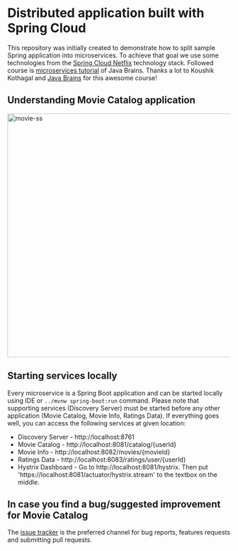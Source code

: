 # Distributed application built with Spring Cloud 

This repository was initially created to demonstrate how to split sample Spring application into microservices.
To achieve that goal we use some technologies 
from the [Spring Cloud Netflix](https://github.com/spring-cloud/spring-cloud-netflix) technology stack. Followed course is [microservices tutorial](https://www.youtube.com/watch?v=y8IQb4ofjDo&list=PLqq-6Pq4lTTZSKAFG6aCDVDP86Qx4lNas) of Java Brains. Thanks a lot to Koushik Kothagal and [Java Brains](https://javabrains.io/) for this awesome course!

## Understanding Movie Catalog application

<img width="1042" height="550" alt="movie-ss" src="https://user-images.githubusercontent.com/53643180/77846676-5e6bbd00-71c0-11ea-8b21-03578a3b4379.png">

## Starting services locally

Every microservice is a Spring Boot application and can be started locally using IDE or `../mvnw spring-boot:run` command. Please note that supporting services (Discovery Server) must be started before any other application (Movie Catalog, Movie Info, Ratings Data).
If everything goes well, you can access the following services at given location:
* Discovery Server - http://localhost:8761
* Movie Catalog - http://localhost:8081/catalog/{userId}
* Movie Info - http://localhost:8082/movies/{movieId}
* Ratings Data - http://localhost:8083/ratings/user/{userId}
* Hystrix Dashboard - Go to http://localhost:8081/hystrix. Then put 'https://localhost:8081/actuator/hystrix.stream' to the textbox on the middle.

## In case you find a bug/suggested improvement for Movie Catalog
The [issue tracker](https://github.com/enesoral/Movie-Catalog/issues) is the preferred channel for bug reports, features requests and submitting pull requests.
